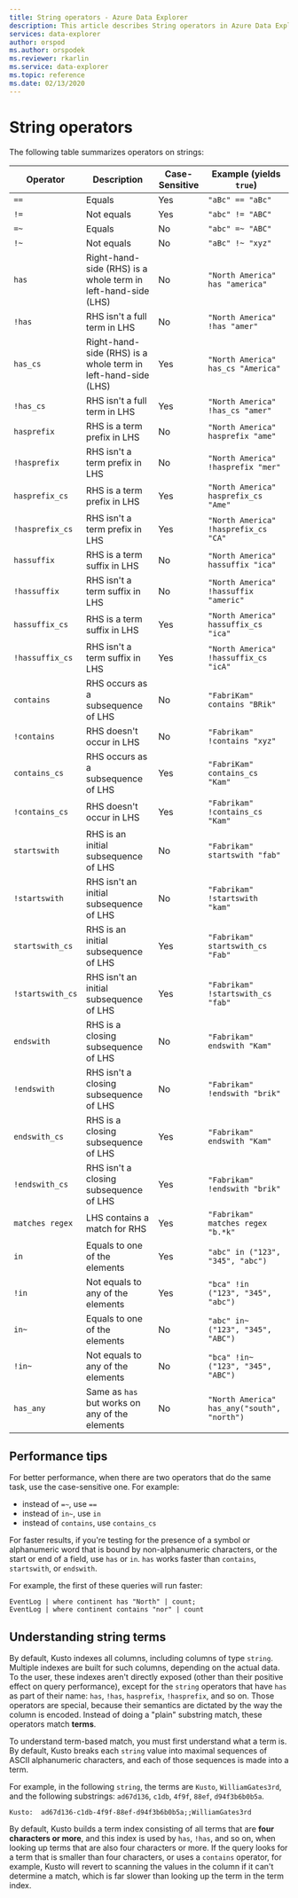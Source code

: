 ```yaml
---
title: String operators - Azure Data Explorer
description: This article describes String operators in Azure Data Explorer.
services: data-explorer
author: orspod
ms.author: orspodek
ms.reviewer: rkarlin
ms.service: data-explorer
ms.topic: reference
ms.date: 02/13/2020
---
```

# String operators

The following table summarizes operators on strings:

Operator        |Description                                                       |Case-Sensitive|Example (yields `true`)
----------------|------------------------------------------------------------------|--------------|-----------------------
`==`            |Equals                                                            |Yes           |`"aBc" == "aBc"`
`!=`            |Not equals                                                        |Yes           |`"abc" != "ABC"`
`=~`            |Equals                                                            |No            |`"abc" =~ "ABC"`
`!~`            |Not equals                                                        |No            |`"aBc" !~ "xyz"`
`has`           |Right-hand-side (RHS) is a whole term in left-hand-side (LHS)     |No            |`"North America" has "america"`
`!has`          |RHS isn't a full term in LHS                                     |No            |`"North America" !has "amer"` 
`has_cs`        |Right-hand-side (RHS) is a whole term in left-hand-side (LHS)     |Yes           |`"North America" has_cs "America"`
`!has_cs`       |RHS isn't a full term in LHS                                     |Yes           |`"North America" !has_cs "amer"` 
`hasprefix`     |RHS is a term prefix in LHS                                       |No            |`"North America" hasprefix "ame"`
`!hasprefix`    |RHS isn't a term prefix in LHS                                   |No            |`"North America" !hasprefix "mer"` 
`hasprefix_cs`  |RHS is a term prefix in LHS                                       |Yes           |`"North America" hasprefix_cs "Ame"`
`!hasprefix_cs` |RHS isn't a term prefix in LHS                                   |Yes           |`"North America" !hasprefix_cs "CA"` 
`hassuffix`     |RHS is a term suffix in LHS                                       |No            |`"North America" hassuffix "ica"`
`!hassuffix`    |RHS isn't a term suffix in LHS                                   |No            |`"North America" !hassuffix "americ"`
`hassuffix_cs`  |RHS is a term suffix in LHS                                       |Yes           |`"North America" hassuffix_cs "ica"`
`!hassuffix_cs` |RHS isn't a term suffix in LHS                                   |Yes           |`"North America" !hassuffix_cs "icA"`
`contains`      |RHS occurs as a subsequence of LHS                                |No            |`"FabriKam" contains "BRik"`
`!contains`     |RHS doesn't occur in LHS                                         |No            |`"Fabrikam" !contains "xyz"`
`contains_cs`   |RHS occurs as a subsequence of LHS                                |Yes           |`"FabriKam" contains_cs "Kam"`
`!contains_cs`  |RHS doesn't occur in LHS                                         |Yes           |`"Fabrikam" !contains_cs "Kam"`
`startswith`    |RHS is an initial subsequence of LHS                              |No            |`"Fabrikam" startswith "fab"`
`!startswith`   |RHS isn't an initial subsequence of LHS                          |No            |`"Fabrikam" !startswith "kam"`
`startswith_cs` |RHS is an initial subsequence of LHS                              |Yes           |`"Fabrikam" startswith_cs "Fab"`
`!startswith_cs`|RHS isn't an initial subsequence of LHS                          |Yes           |`"Fabrikam" !startswith_cs "fab"`
`endswith`      |RHS is a closing subsequence of LHS                               |No            |`"Fabrikam" endswith "Kam"`
`!endswith`     |RHS isn't a closing subsequence of LHS                           |No            |`"Fabrikam" !endswith "brik"`
`endswith_cs`   |RHS is a closing subsequence of LHS                               |Yes           |`"Fabrikam" endswith "Kam"`
`!endswith_cs`  |RHS isn't a closing subsequence of LHS                           |Yes           |`"Fabrikam" !endswith "brik"`
`matches regex` |LHS contains a match for RHS                                      |Yes           |`"Fabrikam" matches regex "b.*k"`
`in`            |Equals to one of the elements                                     |Yes           |`"abc" in ("123", "345", "abc")`
`!in`           |Not equals to any of the elements                                 |Yes           |`"bca" !in ("123", "345", "abc")`
`in~`           |Equals to one of the elements                                     |No            |`"abc" in~ ("123", "345", "ABC")`
`!in~`          |Not equals to any of the elements                                 |No            |`"bca" !in~ ("123", "345", "ABC")`
`has_any`       |Same as `has` but works on any of the elements                    |No            |`"North America" has_any("south", "north")`

## Performance tips

For better performance, when there are two operators that do the same task, use the case-sensitive one.
For example:

* instead of `=~`, use `==`
* instead of `in~`, use `in`
* instead of `contains`, use `contains_cs`

For faster results, if you're testing for the presence of a symbol or alphanumeric word that is bound by non-alphanumeric characters, or the start or end of a field, use `has` or `in`. 
`has` works faster than `contains`, `startswith`, or `endswith`.

For example, the first of these queries will run faster:

```kusto
EventLog | where continent has "North" | count;
EventLog | where continent contains "nor" | count
```

## Understanding string terms

By default, Kusto indexes all columns, including columns of type `string`.
Multiple indexes are built for such columns, depending on the actual data. 
To the user, these indexes aren't directly exposed (other than their positive effect on query performance), except for the `string` operators that have `has` as part of their name: `has`, `!has`, `hasprefix`, `!hasprefix`, and so on.
Those operators are special, because their semantics are dictated by the way the column is encoded. 
Instead of doing a "plain" substring match, these operators match **terms**.

To understand term-based match, you must first understand what a term is. 
By default, Kusto breaks each `string` value into maximal sequences of ASCII alphanumeric characters, and each of those sequences is made into a term.

For example, in the following `string`, the terms are `Kusto`, `WilliamGates3rd`, and
the following substrings: `ad67d136`, `c1db`, `4f9f`, `88ef`, `d94f3b6b0b5a`.

```
Kusto:  ad67d136-c1db-4f9f-88ef-d94f3b6b0b5a;;WilliamGates3rd
```

By default, Kusto builds a term index consisting of all terms that are
**four characters or more**, and this index is used by `has`, `!has`, and so on, when looking up terms that are also four characters or more.
If the query looks for a term that is smaller than four characters, or uses a `contains` operator, for example, Kusto will revert to scanning the values in the column if it can't determine a match, which is far slower than looking up the term in the term index.
